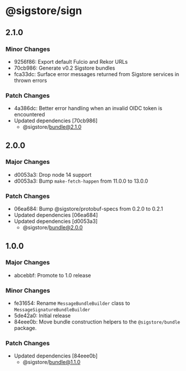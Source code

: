 # @sigstore/sign

## 2.1.0

### Minor Changes

- 9256f86: Export default Fulcio and Rekor URLs
- 70cb986: Generate v0.2 Sigstore bundles
- fca33dc: Surface error messages returned from Sigstore services in thrown errors

### Patch Changes

- 4a386dc: Better error handling when an invalid OIDC token is encountered
- Updated dependencies [70cb986]
  - @sigstore/bundle@2.1.0

## 2.0.0

### Major Changes

- d0053a3: Drop node 14 support
- d0053a3: Bump `make-fetch-happen` from 11.0.0 to 13.0.0

### Patch Changes

- 06ea684: Bump @sigstore/protobuf-specs from 0.2.0 to 0.2.1
- Updated dependencies [06ea684]
- Updated dependencies [d0053a3]
  - @sigstore/bundle@2.0.0

## 1.0.0

### Major Changes

- abcebbf: Promote to 1.0 release

### Minor Changes

- fe31654: Rename `MessageBundleBuilder` class to `MessageSignatureBundleBuilder`
- 5de42a0: Initial release
- 84eee0b: Move bundle construction helpers to the `@sigstore/bundle` package.

### Patch Changes

- Updated dependencies [84eee0b]
  - @sigstore/bundle@1.1.0

